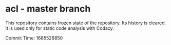 # acl - master branch

This repository contains frozen state of the repository.
Its history is cleared. It is used only for static code
analysis with Codacy.

Commit Time: 1685526850